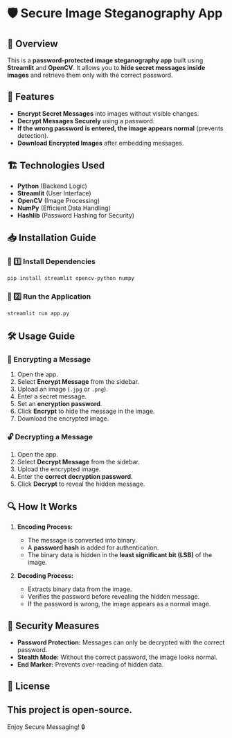 # 🛡️ Secure Image Steganography App

## 📌 Overview
This is a **password-protected image steganography app** built using **Streamlit** and **OpenCV**. It allows you to **hide secret messages inside images** and retrieve them only with the correct password.

## 🚀 Features
- **Encrypt Secret Messages** into images without visible changes.
- **Decrypt Messages Securely** using a password.
- **If the wrong password is entered, the image appears normal** (prevents detection).
- **Download Encrypted Images** after embedding messages.

## 🏗️ Technologies Used
- **Python** (Backend Logic)
- **Streamlit** (User Interface)
- **OpenCV** (Image Processing)
- **NumPy** (Efficient Data Handling)
- **Hashlib** (Password Hashing for Security)

## 📥 Installation Guide
### 🔹 1️⃣ Install Dependencies
```bash
pip install streamlit opencv-python numpy
```

### 🔹 2️⃣ Run the Application
```bash
streamlit run app.py
```

## 🛠️ Usage Guide
### **🔐 Encrypting a Message**
1. Open the app.
2. Select **Encrypt Message** from the sidebar.
3. Upload an image (`.jpg` or `.png`).
4. Enter a secret message.
5. Set an **encryption password**.
6. Click **Encrypt** to hide the message in the image.
7. Download the encrypted image.

### **🔓 Decrypting a Message**
1. Open the app.
2. Select **Decrypt Message** from the sidebar.
3. Upload the encrypted image.
4. Enter the **correct decryption password**.
5. Click **Decrypt** to reveal the hidden message.

## 🔍 How It Works
1. **Encoding Process:**
   - The message is converted into binary.
   - A **password hash** is added for authentication.
   - The binary data is hidden in the **least significant bit (LSB)** of the image.

2. **Decoding Process:**
   - Extracts binary data from the image.
   - Verifies the password before revealing the hidden message.
   - If the password is wrong, the image appears as a normal image.

## 🔐 Security Measures
- **Password Protection:** Messages can only be decrypted with the correct password.
- **Stealth Mode:** Without the correct password, the image looks normal.
- **End Marker:** Prevents over-reading of hidden data.

## 📜 License
This project is open-source.
---
Enjoy Secure Messaging! 🔒
